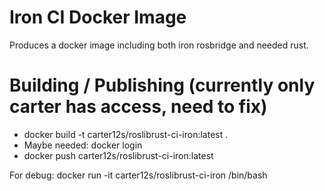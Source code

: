 # Iron CI Docker Image
Produces a docker image including both iron rosbridge and needed rust.

# Building / Publishing (currently only carter has access, need to fix)
- docker build -t carter12s/roslibrust-ci-iron:latest .
- Maybe needed: docker login
- docker push carter12s/roslibrust-ci-iron:latest

For debug:
docker run -it carter12s/roslibrust-ci-iron /bin/bash
